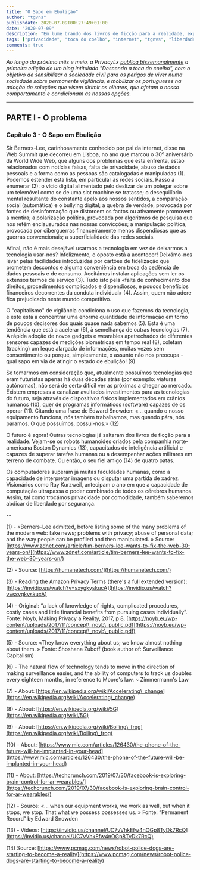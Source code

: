 ```yaml
---
title: "O Sapo em Ebulição"
author: "tgvns"
publishdate: 2020-07-09T00:27:49+01:00
date: "2020-07-09"
description: "Em lume brando dos livros de ficção para a realidade, explorando o uso que fazemos da tecnologia, e que está a concentrar uma enorme quantidade de informação em torno de poucos decisores dos quais quase nada sabemos."
tags: ["privacidade", "toca do coelho", "internet", "tgnvs", "liberdade"]
comments: true
---
```


*Ao longo do próximo mês e meio, a PrivacyLx [publica bissemanalmente](/tags/toca-do-coelho/) a primeira edição de um blog intitulado "Descendo a toca do coelho", com o objetivo de sensibilizar a sociedade civil para os perigos de viver numa sociedade sobre permanente vigilância, e mobilizar os portugueses na adoção de soluções que visem dirimir os olhares, que afetam o nosso comportamento e condicionam as nossas opções.*

---

## PARTE I - O problema

### Capítulo 3 - O Sapo em Ebulição

Sir Berners-Lee, carinhosamente conhecido por pai da internet, disse na Web Summit que decorreu em Lisboa, no ano que marcou o 30º aniversário da World Wide Web, que alguns dos problemas que esta enfrenta, estão relacionados com notícias falsas, falta de privacidade, abuso de dados pessoais e a forma como as pessoas são catalogadas e manipuladas (1). Podemos estender esta lista, em particular às redes sociais. Passo a enumerar (2): o vício digital alimentado pelo deslizar de um polegar sobre um telemóvel como se de uma slot machine se tratasse; o desequilíbrio mental resultante do constante apelo aos nossos sentidos, a comparação social (automática) e o bullying digital; a quebra de verdade, provocada por fontes de desinformação que distorcem os factos ou ativamente promovem a mentira; a polarização política, provocada por algoritmos de pesquisa que nos retêm enclausurados nas nossas convicções; a manipulação política, provocada por ciberguerras financeiramente menos dispendiosas que as guerras convencionais; a superficialidade das redes sociais.

Afinal, não é mais desejável usarmos a tecnologia em vez de deixarmos a tecnologia usar-nos? Infelizmente, o oposto está a acontecer! Deixámo-nos levar pelas facilidades introduzidas por cartões de fidelização que prometem descontos e alguma conveniência em troca da cedência de dados pessoais e de consumo. Aceitámos instalar aplicações sem ler os extensos termos de serviço (3). Tudo isto pela «falta de conhecimento dos direitos, procedimentos complicados e dispendiosos, e poucos benefícios financeiros decorrentes da conduta individual» (4). Assim, quem não adere fica prejudicado neste mundo competitivo.

O "capitalismo" de vigilância condiciona o uso que fazemos da tecnologia, e este está a concentrar uma enorme quantidade de informação em torno de poucos decisores dos quais quase nada sabemos (5). Esta é uma tendência que está a acelerar (6), à semelhança de outras tecnologias (7). A rápida adoção de novos gadgets e wearables apetrechados de diferentes sensores capazes de medições biométricas em tempo real (8), coletam (tracking) um leque alargado de informações, muitas vezes sem consentimento ou porque, simplesmente, o assunto não nos preocupa - qual sapo em via de atingir o estado de ebulição! (9)



Se tomarmos em consideração que, atualmente possuímos tecnologias que eram futuristas apenas há duas décadas atrás (por exemplo: viaturas autónomas), não será de certo difícil ver as próximas a chegar ao mercado. Existem empresas a canalizar avultados investimentos para as tecnologias do futuro, seja através de dispositivos físicos implementados em crânios humanos (10), quer de programas informáticos (software) capazes de os operar (11). Citando uma frase de Edward Snowden: «... quando o nosso equipamento funciona, nós também trabalhamos, mas quando pára, nós paramos. O que possuímos, possui-nos.» (12)

O futuro é agora! Outras tecnologias já saltaram dos livros de ficção para a realidade. Vejam-se os robots humanoides criados pela companhia norte-americana Boston Dynamics (13), capacitados de inteligência artificial e capazes de superar tarefas humanas ou a desempenhar ações militares em terreno de combate. Ou então, o seu fiel amigo (14) de quatro patas.

Os computadores superam já muitas faculdades humanas, como a capacidade de interpretar imagens ou disputar uma partida de xadrez. Visionários como Ray Kurzweil, antecipam o ano em que a capacidade de computação ultrapassa o poder combinado de todos os cérebros humanos. Assim, tal como trocámos privacidade por comodidade, também saberemos abdicar de liberdade por segurança.

--

(1) - «Berners-Lee admitted, before listing some of the many problems of the modern web: fake news; problems with privacy; abuse of personal data; and the way people can be profiled and then manipulated. » Source: [https://www.zdnet.com/article/tim-berners-lee-wants-to-fix-the-web-30-years-on/](https://www.zdnet.com/article/tim-berners-lee-wants-to-fix-the-web-30-years-on/)



(2) - Source: [https://humanetech.com/](https://humanetech.com/)



(3) - Reading the Amazon Privacy Terms (there's a full extended version): [https://invidio.us/watch?v=sxygkyskucA](https://invidio.us/watch?v=sxygkyskucA)



(4) - Original: “a lack of knowledge of rights, complicated procedures, costly cases and little financial benefits from pursuing cases individually”. Fonte: Noyb, Making Privacy a Reality, 2017, p 8, [https://noyb.eu/wp-content/uploads/2017/11/concept\_noyb\_public.pdf](https://noyb.eu/wp-content/uploads/2017/11/concept\_noyb\_public.pdf)



(5) - Source: «They know everything about us; we know almost nothing about them. » Fonte: Shoshana Zuboff (book author of: Surveillance Capitalism)



(6) - The natural flow of technology tends to move in the direction of making surveillance easier, and the ability of computers to track us doubles every eighteen months, in reference to Moore's law. ~ Zimmermann's Law



(7) - About: [https://en.wikipedia.org/wiki/Accelerating\_change](https://en.wikipedia.org/wiki/Accelerating\_change)



(8) - About: [https://en.wikipedia.org/wiki/5G](https://en.wikipedia.org/wiki/5G)



(9) - About: [https://en.wikipedia.org/wiki/Boiling\_frog](https://en.wikipedia.org/wiki/Boiling\_frog)



(10) - About: [https://www.mic.com/articles/126430/the-phone-of-the-future-will-be-implanted-in-your-head](https://www.mic.com/articles/126430/the-phone-of-the-future-will-be-implanted-in-your-head)



(11) - About: [https://techcrunch.com/2019/07/30/facebook-is-exploring-brain-control-for-ar-wearables/](https://techcrunch.com/2019/07/30/facebook-is-exploring-brain-control-for-ar-wearables/) 



(12) - Source: «... when our equipment works, we work as well, but when it stops, we stop. That what we possess possesses us. » Fonte: “Permanent Record” by Edward Snowden



(13) - Videos: [https://invidio.us/channel/UC7vVhkEfw4nOGp8TyDk7RcQ](https://invidio.us/channel/UC7vVhkEfw4nOGp8TyDk7RcQ)



(14) Source: [https://www.pcmag.com/news/robot-police-dogs-are-starting-to-become-a-reality](https://www.pcmag.com/news/robot-police-dogs-are-starting-to-become-a-reality)

